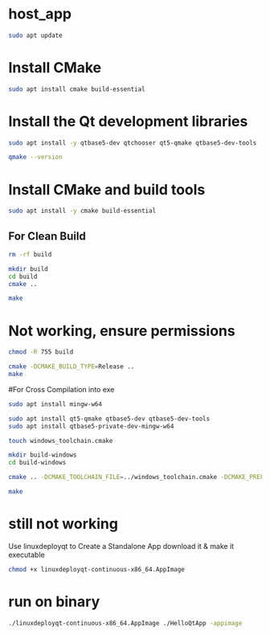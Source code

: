 # host_app
```bash
sudo apt update
```
# Install CMake
```bash
sudo apt install cmake build-essential
```
# Install the Qt development libraries
```bash
sudo apt install -y qtbase5-dev qtchooser qt5-qmake qtbase5-dev-tools

qmake --version
```



# Install CMake and build tools
```bash
sudo apt install -y cmake build-essential
```

## For Clean Build
```bash
rm -rf build

mkdir build
cd build
cmake ..

make
```
# Not working, ensure permissions
```bash
chmod -R 755 build

cmake -DCMAKE_BUILD_TYPE=Release ..
make
```

#For Cross Compilation into exe
```bash
sudo apt install mingw-w64

sudo apt install qt5-qmake qtbase5-dev qtbase5-dev-tools
sudo apt install qtbase5-private-dev-mingw-w64

touch windows_toolchain.cmake

mkdir build-windows
cd build-windows

cmake .. -DCMAKE_TOOLCHAIN_FILE=../windows_toolchain.cmake -DCMAKE_PREFIX_PATH=/usr/x86_64-w64-mingw32

make
```

# still not working

Use linuxdeployqt to Create a Standalone App
download it & make it executable
```bash
chmod +x linuxdeployqt-continuous-x86_64.AppImage
```
# run on binary
```bash
./linuxdeployqt-continuous-x86_64.AppImage ./HelloQtApp -appimage
```
